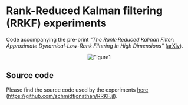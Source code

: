 # Rank-Reduced Kalman filtering (RRKF) experiments

Code accompanying the pre-print *"The Rank-Reduced Kalman Filter: Approximate
Dynamical-Low-Rank Filtering In High Dimensions"* ([arXiv](http://arxiv.org/abs/2306.07774)).

<div align="center">

![Figure1](./docs/assets/fig1.png)

</div>


## Source code

Please find the source code used by the experiments [here](https://github.com/schmidtjonathan/RRKF.jl) (https://github.com/schmidtjonathan/RRKF.jl).